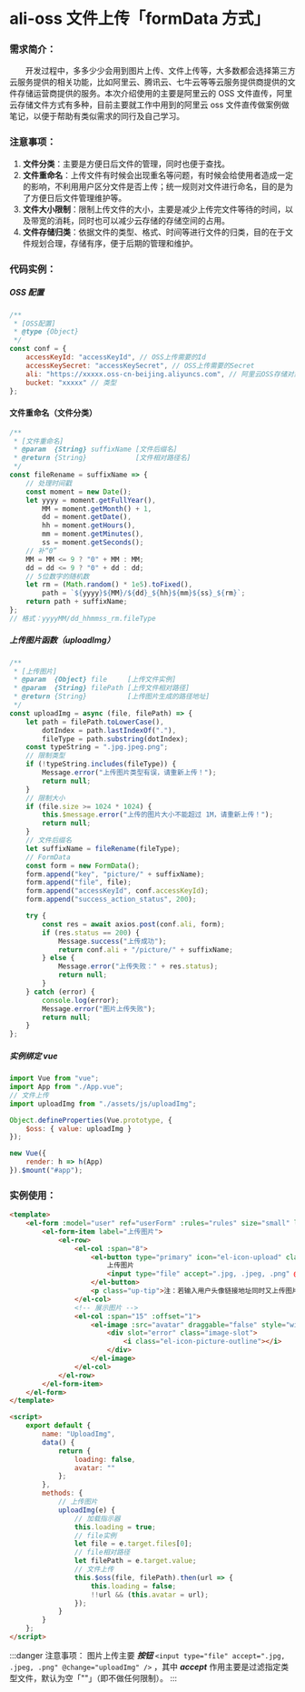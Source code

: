 # ali-oss 文件上传「formData 方式」

### 需求简介：

&emsp;&emsp;开发过程中，多多少少会用到图片上传、文件上传等，大多数都会选择第三方云服务提供的相关功能，比如阿里云、腾讯云、七牛云等等云服务提供商提供的文件存储运营商提供的服务。本次介绍使用的主要是阿里云的 OSS 文件直传，阿里云存储文件方式有多种，目前主要就工作中用到的阿里云 oss 文件直传做案例做笔记，以便于帮助有类似需求的同行及自己学习。

### 注意事项：

1. **文件分类**：主要是方便日后文件的管理，同时也便于查找。
2. **文件重命名**：上传文件有时候会出现重名等问题，有时候会给使用者造成一定的影响，不利用用户区分文件是否上传；统一规则对文件进行命名，目的是为了方便日后文件管理维护等。
3. **文件大小限制**：限制上传文件的大小，主要是减少上传完文件等待的时间，以及带宽的消耗，同时也可以减少云存储的存储空间的占用。
4. **文件存储归类**：依据文件的类型、格式、时间等进行文件的归类，目的在于文件规划合理，存储有序，便于后期的管理和维护。

### 代码实例：

##### OSS 配置

```javascript title="OSS 配置参数"
/**
 * [OSS配置]
 * @type {Object}
 */
const conf = {
	accessKeyId: "accessKeyId", // OSS上传需要的Id
	accessKeySecret: "accessKeySecret", // OSS上传需要的Secret
	ali: "https://xxxxx.oss-cn-beijing.aliyuncs.com", // 阿里云OSS存储对象地址
	bucket: "xxxxx" // 类型
};
```

#### 文件重命名（文件分类）

```javascript title="文件重命名"
/**
 * [文件重命名]
 * @param  {String} suffixName [文件后缀名]
 * @return {String}            [文件相对路径名]
 */
const fileRename = suffixName => {
	// 处理时间戳
	const moment = new Date();
	let yyyy = moment.getFullYear(),
		MM = moment.getMonth() + 1,
		dd = moment.getDate(),
		hh = moment.getHours(),
		mm = moment.getMinutes(),
		ss = moment.getSeconds();
	// 补“0”
	MM = MM <= 9 ? "0" + MM : MM;
	dd = dd <= 9 ? "0" + dd : dd;
	// 5位数字的随机数
	let rm = (Math.random() * 1e5).toFixed(),
		path = `${yyyy}${MM}/${dd}_${hh}${mm}${ss}_${rm}`;
	return path + suffixName;
};
// 格式：yyyyMM/dd_hhmmss_rm.fileType
```

##### 上传图片函数（uploadImg）

```javascript title="上传图片"
/**
 * [上传图片]
 * @param  {Object} file     [上传文件实例]
 * @param  {String} filePath [上传文件相对路径]
 * @return {String}          [上传图片生成的路径地址]
 */
const uploadImg = async (file, filePath) => {
	let path = filePath.toLowerCase(),
		dotIndex = path.lastIndexOf("."),
		fileType = path.substring(dotIndex);
	const typeString = ".jpg.jpeg.png";
	// 限制类型
	if (!typeString.includes(fileType)) {
		Message.error("上传图片类型有误，请重新上传！");
		return null;
	}
	// 限制大小
	if (file.size >= 1024 * 1024) {
		this.$message.error("上传的图片大小不能超过 1M，请重新上传！");
		return null;
	}
	// 文件后缀名
	let suffixName = fileRename(fileType);
	// FormData
	const form = new FormData();
	form.append("key", "picture/" + suffixName);
	form.append("file", file);
	form.append("accessKeyId", conf.accessKeyId);
	form.append("success_action_status", 200);

	try {
		const res = await axios.post(conf.ali, form);
		if (res.status == 200) {
			Message.success("上传成功");
			return conf.ali + "/picture/" + suffixName;
		} else {
			Message.error("上传失败：" + res.status);
			return null;
		}
	} catch (error) {
		console.log(error);
		Message.error("图片上传失败");
		return null;
	}
};
```

##### 实例绑定 vue

```javascript title="文件上传 - 示例绑定"
import Vue from "vue";
import App from "./App.vue";
// 文件上传
import uploadImg from "./assets/js/uploadImg";

Object.defineProperties(Vue.prototype, {
	$oss: { value: uploadImg }
});

new Vue({
	render: h => h(App)
}).$mount("#app");
```

### 实例使用：

```html title="实例使用"
<template>
	<el-form :model="user" ref="userForm" :rules="rules" size="small" label-width="80px" class="dialog-form">
		<el-form-item label="上传图片">
			<el-row>
				<el-col :span="8">
					<el-button type="primary" icon="el-icon-upload" class="uploadBtn" :loading="loading">
						上传图片
						<input type="file" accept=".jpg, .jpeg, .png" @change="uploadImg" />
					</el-button>
					<p class="up-tip">注：若输入用户头像链接地址同时又上传图片，则上传的图片优先级高于输入的链接地址（建议尺寸200*200）</p>
				</el-col>
				<!-- 展示图片 -->
				<el-col :span="15" :offset="1">
					<el-image :src="avatar" draggable="false" style="width:144px;height:144px;">
						<div slot="error" class="image-slot">
							<i class="el-icon-picture-outline"></i>
						</div>
					</el-image>
				</el-col>
			</el-row>
		</el-form-item>
	</el-form>
</template>

<script>
	export default {
		name: "UploadImg",
		data() {
			return {
				loading: false,
				avatar: ""
			};
		},
		methods: {
			// 上传图片
			uploadImg(e) {
				// 加载指示器
				this.loading = true;
				// file实例
				let file = e.target.files[0];
				// file相对路径
				let filePath = e.target.value;
				// 文件上传
				this.$oss(file, filePath).then(url => {
					this.loading = false;
					!!url && (this.avatar = url);
				});
			}
		}
	};
</script>
```

:::danger 注意事项：
图片上传主要 **_按钮_** `<input type="file" accept=".jpg, .jpeg, .png" @change="uploadImg" />` ，其中 **_accept_** 作用主要是过滤指定类型文件，默认为空「""」（即不做任何限制）。
:::
